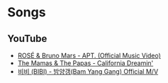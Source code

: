 # Songs
## YouTube
* [ROSÉ & Bruno Mars - APT. (Official Music Video)](https://www.youtube.com/watch?v=ekr2nIex040)
* [The Mamas & The Papas - California Dreamin'](https://www.youtube.com/watch?v=N-aK6JnyFmk)
* [비비 (BIBI) - 밤양갱(Bam Yang Gang) Official M/V](https://www.youtube.com/watch?v=smdmEhkIRVc)
